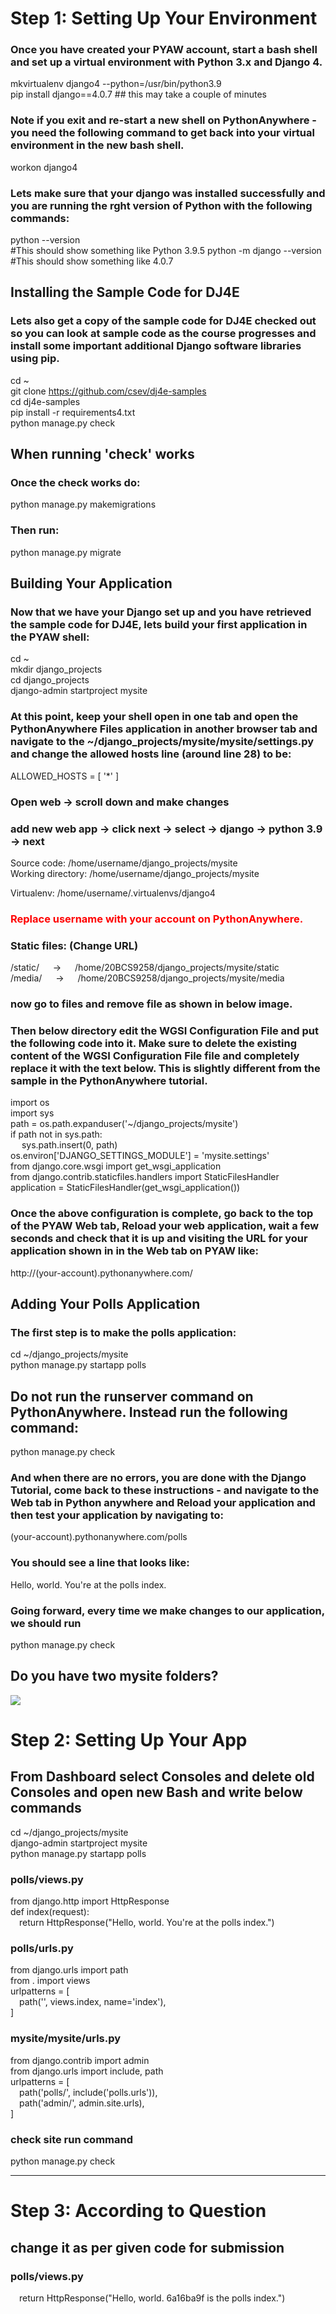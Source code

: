 # Step 1: Setting Up Your Environment

### Once you have created your PYAW account, start a bash shell and set up a virtual environment with Python 3.x and Django 4.
mkvirtualenv django4 --python=/usr/bin/python3.9 <br>
pip install django==4.0.7 ## this may take a couple of minutes <br>

### Note if you exit and re-start a new shell on PythonAnywhere - you need the following command to get back into your virtual environment in the new bash shell.
workon django4

### Lets make sure that your django was installed successfully and you are running the rght version of Python with the following commands:
python --version <br>
#This should show something like Python 3.9.5
python -m django --version <br>
#This should show something like 4.0.7

## Installing the Sample Code for DJ4E
### Lets also get a copy of the sample code for DJ4E checked out so you can look at sample code as the course progresses and install some important additional Django software libraries using pip.

cd ~ <br>
git clone https://github.com/csev/dj4e-samples <br>
cd dj4e-samples <br>
pip install -r requirements4.txt <br>
python manage.py check <br>

## When running 'check' works
### Once the check works do:
python manage.py makemigrations <br>
### Then run:
python manage.py migrate <br>

## Building Your Application
### Now that we have your Django set up and you have retrieved the sample code for DJ4E, lets build your first application in the PYAW shell:

cd ~ <br>
mkdir django_projects <br>
cd django_projects <br>
django-admin startproject mysite <br>

### At this point, keep your shell open in one tab and open the PythonAnywhere Files application in another browser tab and navigate to the ~/django_projects/mysite/mysite/settings.py and change the allowed hosts line (around line 28) to be:

ALLOWED_HOSTS = [ '*' ]

### Open web -> scroll down and make changes  
### add new web app -> click next -> select -> django -> python 3.9 -> next 

Source code: /home/username/django_projects/mysite <br>
Working directory: /home/username/django_projects/mysite <br>

Virtualenv: /home/username/.virtualenvs/django4 <br>

### <p style="color:red;"> Replace username with your account on PythonAnywhere.</p>

### Static files:  (Change URL)
/static/ &emsp; -> &emsp; /home/20BCS9258/django_projects/mysite/static	 
/media/	&emsp; -> &emsp; /home/20BCS9258/django_projects/mysite/media	 

### now go to files and remove file as shown in below image.
### Then below directory edit the WGSI Configuration File and put the following code into it. Make sure to delete the existing content of the WGSI Configuration File file and completely replace it with the text below. This is slightly different from the sample in the PythonAnywhere tutorial.

import os <br>
import sys <br>
path = os.path.expanduser('~/django_projects/mysite') <br>
if path not in sys.path: <br>
&emsp; sys.path.insert(0, path) <br>
os.environ['DJANGO_SETTINGS_MODULE'] = 'mysite.settings' <br>
from django.core.wsgi import get_wsgi_application <br>
from django.contrib.staticfiles.handlers import StaticFilesHandler <br>
application = StaticFilesHandler(get_wsgi_application()) <br>

### Once the above configuration is complete, go back to the top of the PYAW Web tab, Reload your web application, wait a few seconds and check that it is up and visiting the URL for your application shown in in the Web tab on PYAW like:

http://(your-account).pythonanywhere.com/ <br>

## Adding Your Polls Application

### The first step is to make the polls application:
cd ~/django_projects/mysite <br>
python manage.py startapp polls <br>

## Do not run the runserver command on PythonAnywhere. Instead run the following command:
python manage.py check <br>
### And when there are no errors, you are done with the Django Tutorial, come back to these instructions - and navigate to the Web tab in Python anywhere and Reload your application and then test your application by navigating to:
(your-account).pythonanywhere.com/polls <br>
### You should see a line that looks like:
Hello, world. You're at the polls index. <br>

### Going forward, every time we make changes to our application, we should run
python manage.py check <br>


## Do you have two mysite folders?
<img src="https://www.dj4e.com/assn/dj4e_install/install_cleanup.png">

# Step 2: Setting Up Your App

## From Dashboard select Consoles and delete old Consoles and open new Bash and write below commands

cd ~/django_projects/mysite <br>
django-admin startproject mysite <br>
python manage.py startapp polls <br>

### polls/views.py
from django.http import HttpResponse <br>
def index(request): <br>
&emsp;return HttpResponse("Hello, world. You're at the polls index.") <br>



### polls/urls.py
from django.urls import path <br>
from . import views <br>
urlpatterns = [ <br>
&emsp;path('', views.index, name='index'), <br>
]<br>



### mysite/mysite/urls.py
from django.contrib import admin <br>
from django.urls import include, path <br>
urlpatterns = [ <br>
&emsp;path('polls/', include('polls.urls')), <br>
&emsp;path('admin/', admin.site.urls), <br>
] <br>



### check site run command
python manage.py check <br>

<hr>

# Step 3: According to Question

## change it as per given code for submission 
### polls/views.py
&emsp;return HttpResponse("Hello, world. 6a16ba9f is the polls index.") <br>